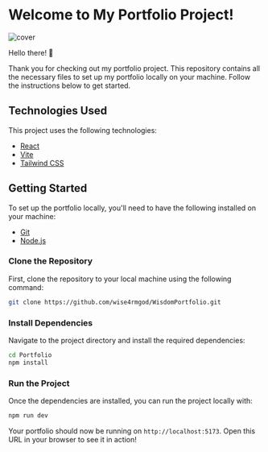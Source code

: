 # Welcome to My Portfolio Project!

![cover](./cover.png)

Hello there! 👋

Thank you for checking out my portfolio project. This repository contains all the necessary files to set up my portfolio locally on your machine. Follow the instructions below to get started.

## Technologies Used

This project uses the following technologies:

- [React](https://reactjs.org/)
- [Vite](https://vitejs.dev/)
- [Tailwind CSS](https://tailwindcss.com/)

## Getting Started

To set up the portfolio locally, you'll need to have the following installed on your machine:

- [Git](https://git-scm.com/)
- [Node.js](https://nodejs.org/)

### Clone the Repository

First, clone the repository to your local machine using the following command:

```bash
git clone https://github.com/wise4rmgod/WisdomPortfolio.git
```

### Install Dependencies

Navigate to the project directory and install the required dependencies:

```bash
cd Portfolio
npm install
```

### Run the Project

Once the dependencies are installed, you can run the project locally with:

```bash
npm run dev
```

Your portfolio should now be running on `http://localhost:5173`. Open this URL in your browser to see it in action!
